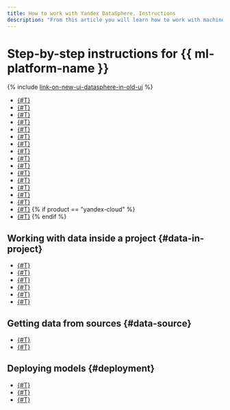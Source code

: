 ```yaml
---
title: How to work with Yandex DataSphere. Instructions
description: "From this article you will learn how to work with machine learning projects in Yandex Cloud. We will tell you how to create a machine learning project, install dependencies, run code samples on a laptop, work with checkpoints, manage computing resources, publish a laptop, work with Git."
---
```


# Step-by-step instructions for {{ ml-platform-name }}

{% include [link-on-new-ui-datasphere-in-old-ui](../../_includes/datasphere/datasphere-old-note.md) %}

* [{#T}](projects/create.md)
* [{#T}](projects/install-dependencies.md)
* [{#T}](projects/snippets.md)
* [{#T}](projects/checkpoints.md)
* [{#T}](projects/control-compute-resources.md)
* [{#T}](projects/custom-limits.md)
* [{#T}](projects/set-ds-budget.md)
* [{#T}](projects/storage-resize.md)
* [{#T}](user-images.md)
* [{#T}](user-images-cell.md)
* [{#T}](projects/clear-kernel-state.md)
* [{#T}](projects/publication.md)
* [{#T}](projects/export.md)
* [{#T}](projects/update.md)
* [{#T}](projects/delete.md)
* [{#T}](projects/work-with-git.md)
{% if product == "yandex-cloud" %}
* [{#T}](data-proc-integration.md)
{% endif %}


## Working with data inside a project {#data-in-project}

* [{#T}](data/secret-create.md)
* [{#T}](data/secret-call.md)
* [{#T}](data/secret-copy.md)
* [{#T}](data/secret-change.md)
* [{#T}](data/secret-delete.md)
* [{#T}](taas-run.md)

## Getting data from sources {#data-source}

* [{#T}](data/connect-to-clickhouse.md)
* [{#T}](data/connect-to-postgresql.md)

## Deploying models {#deployment}
* [{#T}](node-cell.md)
* [{#T}](node-customization.md)
* [{#T}](node-api.md)